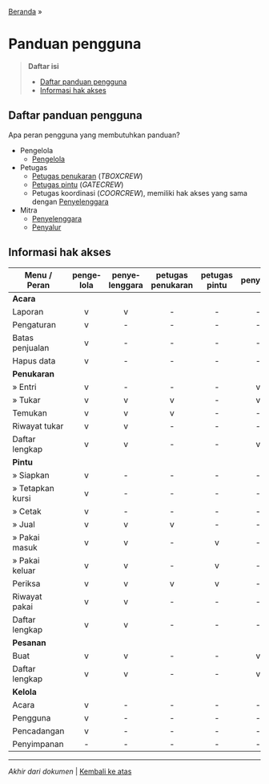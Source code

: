 <title>Panduan pengguna | Cara Simera</title>

[Beranda](..) &raquo;
# Panduan pengguna

> **Daftar isi**
> 
> - [Daftar panduan pengguna](#daftar-panduan-pengguna)
> - [Informasi hak akses](#informasi-hak-akses)

## Daftar panduan pengguna
Apa peran pengguna yang membutuhkan panduan?

- Pengelola
  - [Pengelola](pengelola)
- Petugas
  - [Petugas penukaran](petugas_penukaran) (_TBOXCREW_)
  - [Petugas pintu](petugas_pintu) (_GATECREW_)
  - Petugas koordinasi (_COORCREW_), memiliki hak akses yang sama dengan [Penyelenggara](penyelenggara)
- Mitra
  - [Penyelenggara](penyelenggara)
  - [Penyalur](penyalur)

## Informasi hak akses

| Menu / Peran      | penge&shy;lola | penye&shy;lenggara | petugas penukaran | petugas pintu | penyalur |
| ----------------- |:-:|:-:|:-:|:-:|:-:|
| **Acara**         ||||||
| Laporan           | v | v | - | - | - |
| Pengaturan        | v | - | - | - | - |
| Batas penjualan   | v | - | - | - | - |
| Hapus data        | v | - | - | - | - |
| **Penukaran**     ||||||
| » Entri           | v | - | - | - | v |
| » Tukar           | v | v | v | - | v |
| Temukan           | v | v | v | - | - |
| Riwayat tukar     | v | v | - | - | - |
| Daftar lengkap    | v | v | - | - | v |
| **Pintu**         ||||||
| » Siapkan         | v | - | - | - | - |
| » Tetapkan kursi  | v | - | - | - | - |
| » Cetak           | v | - | - | - | - |
| » Jual            | v | v | v | - | - |
| » Pakai masuk     | v | v | - | v | - |
| » Pakai keluar    | v | v | - | v | - |
| Periksa           | v | v | v | v | - |
| Riwayat pakai     | v | v | - | - | - |
| Daftar lengkap    | v | v | - | - | - |
| **Pesanan**       ||||||
| Buat              | v | v | - | - | v |
| Daftar lengkap    | v | v | - | - | v |
| **Kelola**        ||||||
| Acara             | v | - | - | - | - |
| Pengguna          | v | - | - | - | - |
| Pencadangan       | v | - | - | - | - |
| Penyimpanan       | - | - | - | - | - |

---

_Akhir dari dokumen_ &#x7C; [Kembali ke atas](#)
